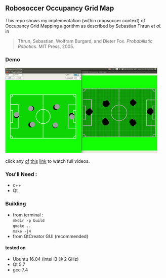 ## Robosoccer Occupancy Grid Map
This repo shows my implementation (within robosoccer context) of Occupancy Grid Mapping algorithm as described by Sebastian Thrun *et al.* in 

> Thrun, Sebastian, Wolfram Burgard, and Dieter Fox. *Probabilistic Robotics*. MIT Press, 2005.

### Demo
![gif](demo.gif)   
   
click any [of](https://www.youtube.com/watch?v=3Is-m4kjH-Y) [this](https://www.youtube.com/watch?v=vDWKjYsMWv4) [link](https://www.youtube.com/watch?v=xpIxKY8aeac) to watch full videos.

### You'll Need :
  * c++
  * Qt 

### Building
  * from terminal :   
`mkdir -p build`   
`qmake ..`   
`make -j4`   
  * from QtCreator GUI (recommended)

#### tested on
  * Ubuntu 16.04 (intel i3 @ 2 GHz)
  * Qt 5.7
  * gcc 7.4